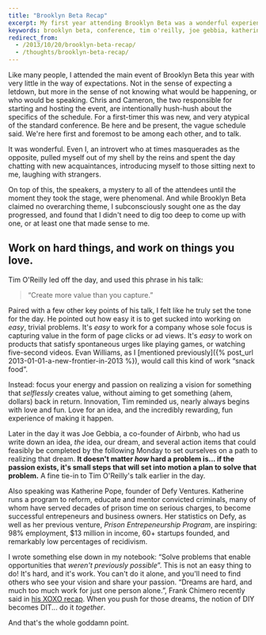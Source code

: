 ```yaml
---
title: "Brooklyn Beta Recap"
excerpt: My first year attending Brooklyn Beta was a wonderful experience and left me with a lot to think about, especially with regard to the type of work I choose to spend time on in my career.
keywords: brooklyn beta, conference, tim o'reilly, joe gebbia, katherine pope, frank chimero
redirect_from:
  - /2013/10/20/brooklyn-beta-recap/
  - /thoughts/brooklyn-beta-recap/
---
```

Like many people, I attended the main event of Brooklyn Beta this year with very little in the way of expectations. Not in the sense of expecting a letdown, but more in the sense of not knowing what would be happening, or who would be speaking. Chris and Cameron, the two responsible for starting and hosting the event, are intentionally hush-hush about the specifics of the schedule. For a first-timer this was new, and very atypical of the standard conference. Be here and be present, the vague schedule said. We're here first and foremost to be among each other, and to talk.

It was wonderful. Even I, an introvert who at times masquerades as the opposite, pulled myself out of my shell by the reins and spent the day chatting with new acquaintances, introducing myself to those sitting next to me, laughing with strangers.

On top of this, the speakers, a mystery to all of the attendees until the moment they took the stage, were phenomenal. And while Brooklyn Beta claimed no overarching theme, I subconsciously sought one as the day progressed, and found that I didn't need to dig too deep to come up with one, or at least one that made sense to me.

Work on hard things, and work on things you love.
-------------------------------------------------

Tim O'Reilly led off the day, and used this phrase in his talk:

> “Create more value than you capture.”

Paired with a few other key points of his talk, I felt like he truly set the tone for the day. He pointed out how easy it is to get sucked into working on *easy*, trivial problems. It's *easy* to work for a company whose sole focus is capturing value in the form of page clicks or ad views. It's *easy* to work on products that satisfy spontaneous urges like playing games, or watching five-second videos. Evan Williams, as I [mentioned previously]({% post_url 2013-01-01-a-new-frontier-in-2013 %}), would call this kind of work “snack food”.

Instead: focus your energy and passion on realizing a vision for something that *selflessly* creates value, without aiming to get something (ahem, dollars) back in return. Innovation, Tim reminded us, nearly always begins with love and fun. Love for an idea, and the incredibly rewarding, fun experience of making it happen.

Later in the day it was Joe Gebbia, a co-founder of Airbnb, who had us write down an idea, *the* idea, our dream, and several action items that could feasibly be completed by the following Monday to set ourselves on a path to realizing that dream. **It doesn't matter *how* hard a problem is... if the passion exists, it's small steps that will set into motion a plan to solve that problem.** A fine tie-in to Tim O'Reilly's talk earlier in the day.

Also speaking was Katherine Pope, founder of Defy Ventures. Katherine runs a program to reform, educate and mentor convicted criminals, many of whom have served decades of prison time on serious charges, to become successful entrepeneurs and business owners. Her statistics on Defy, as well as her previous venture, *Prison Entrepeneurship Program*, are inspiring: 98% employment, $13 million in income, 60+ startups founded, and remarkably low percentages of recidivism.

I wrote something else down in my notebook: “Solve problems that enable opportunities that *weren't previously possible*”. This is not an easy thing to do! It's hard, and it's work. You can't do it alone, and you'll need to find others who see your vision and share your passion. “Dreams are hard, and much too much work for just one person alone.”, Frank Chimero recently said in [his XOXO recap](http://frankchimero.com/blog/2013/09/the-inferno-of-independence/). When you push for those dreams, the notion of DIY becomes DIT... do it *together*.

And that's the whole goddamn point.

